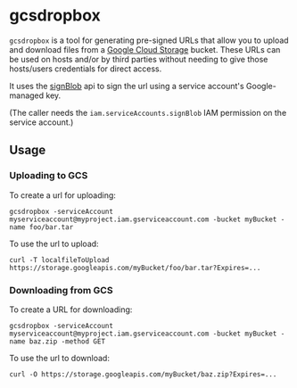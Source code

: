 # gcsdropbox

`gcsdropbox` is a tool for generating pre-signed URLs that allow you to upload and download files from a 
[Google Cloud Storage](https://cloud.google.com/storage) bucket. These URLs can be used on hosts and/or by third parties
without needing to give those hosts/users credentials for direct access.

It uses the [signBlob](https://cloud.google.com/iam/docs/reference/credentials/rest/v1/projects.serviceAccounts/signBlob)
api to sign the url using a service account's Google-managed key.

(The caller needs the `iam.serviceAccounts.signBlob` IAM permission on the service account.)

## Usage

### Uploading to GCS

To create a url for uploading:

    gcsdropbox -serviceAccount myserviceaccount@myproject.iam.gserviceaccount.com -bucket myBucket -name foo/bar.tar

To use the url to upload:

    curl -T localfileToUpload https://storage.googleapis.com/myBucket/foo/bar.tar?Expires=...

### Downloading from GCS

To create a URL for downloading:

    gcsdropbox -serviceAccount myserviceaccount@myproject.iam.gserviceaccount.com -bucket myBucket -name baz.zip -method GET

To use the url to download:

    curl -O https://storage.googleapis.com/myBucket/baz.zip?Expires=...

